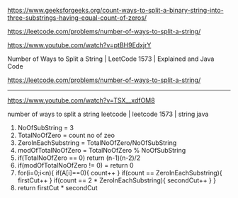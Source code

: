 https://www.geeksforgeeks.org/count-ways-to-split-a-binary-string-into-three-substrings-having-equal-count-of-zeros/

https://leetcode.com/problems/number-of-ways-to-split-a-string/

https://www.youtube.com/watch?v=ptBH9EdxjrY

Number of Ways to Split a String | LeetCode 1573 | Explained and Java Code

https://leetcode.com/problems/number-of-ways-to-split-a-string/

--------------------------------------------------------------------------------------
https://www.youtube.com/watch?v=TSX__xdfOM8

number of ways to split a string leetcode | leetcode 1573 | string java


1. NoOfSubString = 3 
2. TotalNoOfZero = count no of zeo 
3. ZeroInEachSubstring = TotalNoOfZero/NoOfSubString 
4. modOfTotalNoOfZero = TotalNoOfZero %  NoOfSubString
5. if(TotalNoOfZero == 0) return  (n-1)(n-2)/2
6. if(modOfTotalNoOfZero != 0) = return 0 
7. for(i=0;i<n){
    if(A[i]==0){
        count++
    }
    if(count == ZeroInEachSubstring){
        firstCut++
    }
    if(count == 2 * ZeroInEachSubstring){
        secondCut++
    }
}
8. return firstCut * secondCut
